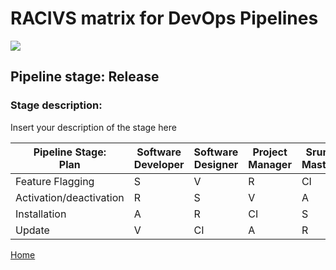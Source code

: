# __RACIVS matrix for DevOps Pipelines__   

<img src="https://user-images.githubusercontent.com/10748736/112030685-6c81be80-8b32-11eb-94b8-c2c01b8f4581.png">

## __Pipeline stage:__  Release  
### __Stage description:__  
Insert your description of the stage here  

| Pipeline Stage:<br>Plan  |Software Developer  | Software Designer  |Project Manager  |Srum Master  | User    | Product Owner    |
|------------------------  |------------------- |------------------- |---------------- |------------ |-------- |-----------------
| Feature Flagging         |              S     |          V         |       R         |       CI    |         |        A         |
| Activation/deactivation  |              R     |          S         |       V         |       A     |         |        CI        |
| Installation             |              A     |          R         |       CI        |       S     |         |        V         |
| Update                   |              V     |          CI        |       A         |       R     |         |        S         |

  
[Home](../index.md)  
